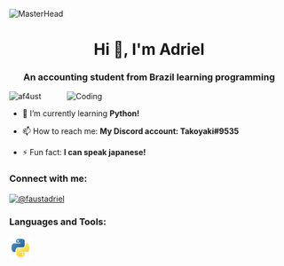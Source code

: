![MasterHead](https://i.redd.it/bpxxqqvps4h91.gif)

<h1 align="center">Hi 👋, I'm Adriel</h1>
<h3 align="center">An accounting student from Brazil learning programming</h3>
<img align="right" alt="Coding" width="400" src="https://steamuserimages-a.akamaihd.net/ugc/879748616164108107/8F44EE6DAFB4F4E2469AA4947059A09E1A78E93C/?imw=5000&imh=5000&ima=fit&impolicy=Letterbox&imcolor=%23000000&letterbox=false">

<p align="left"> <img src="https://komarev.com/ghpvc/?username=af4ust&label=Profile%20views&color=0e75b6&style=flat" alt="af4ust" /> </p>

- 🌱 I’m currently learning **Python!**

- 📫 How to reach me: **My Discord account: Takoyaki#9535**

- ⚡ Fun fact: **I can speak japanese!**

<h3 align="left">Connect with me:</h3>
<p align="left">
<a href="https://instagram.com/@faustadriel" target="blank"><img align="center" src="https://raw.githubusercontent.com/rahuldkjain/github-profile-readme-generator/master/src/images/icons/Social/instagram.svg" alt="@faustadriel" height="30" width="40" /></a>
</p>

<h3 align="left">Languages and Tools:</h3>
<p align="left"> <a href="https://www.python.org" target="_blank" rel="noreferrer"> <img src="https://raw.githubusercontent.com/devicons/devicon/master/icons/python/python-original.svg" alt="python" width="40" height="40"/> </a> </p>
